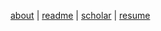 [about](/about) \| [readme](/readme) \| [scholar](https://scholar.google.com/citations?user=wTLWAJMAAAAJ) \| [resume](/resume)